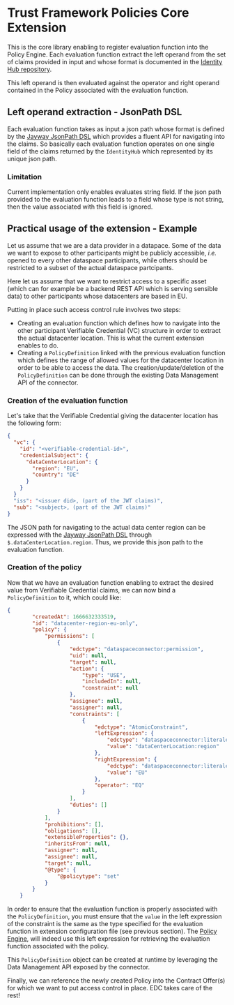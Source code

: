 # Trust Framework Policies Core Extension

This is the core library enabling to register evaluation function into the Policy Engine. Each evaluation function
extract the left operand from the set of claims provided in input and whose format is documented in the [Identity Hub repository](https://github.com/eclipse-dataspaceconnector/IdentityHub/tree/main/docs/developer/decision-records/2022-07-01-get-claims).

This left operand is then evaluated against the operator and right operand contained in the Policy associated with the evaluation function. 

## Left operand extraction - JsonPath DSL

Each evaluation function takes as input a json path whose format is defined by the [Jayway JsonPath DSL](https://github.com/json-path/JsonPath) 
which provides a fluent API for navigating into the claims. So basically each evaluation function operates on one single field
of the claims returned by the `IdentityHub` which represented by its unique json path.

### Limitation 

Current implementation only enables evaluates string field. If the json path provided to the evaluation function leads 
to a field whose type is not string, then the value associated with this field is ignored.

## Practical usage of the extension - Example

Let us assume that we are a data provider in a datapace. Some of the data we want to expose to other participants might be publicly accessible, _i.e._ opened to every other dataspace participants, 
while others should be restricted to a subset of the actual dataspace partcipants. 

Here let us assume that we want to restrict access to a specific asset (which can for example be a backend REST API which is serving sensible data) 
to other participants whose datacenters are based in EU. 

Putting in place such access control rule involves two steps:
- Creating an evaluation function which defines how to navigate into the other participant Verifiable Credential (VC) 
structure in order to extract the actual datacenter location. This is what the current extension enables to do.
- Creating a `PolicyDefinition` linked with the previous evaluation function which defines the range of allowed values for 
the datacenter location in order to be able to access the data. The creation/update/deletion of the `PolicyDefinition` can be done 
through the existing Data Management API of the connector.

### Creation of the evaluation function

Let's take that the Verifiable Credential giving the datacenter location has the following form: 

```json
{
  "vc": {
    "id": "<verifiable-credential-id>",
    "credentialSubject": {
      "dataCenterLocation": {
        "region": "EU",
        "country": "DE"
      }
    }
  }
  "iss": "<issuer did>, (part of the JWT claims)",
  "sub": "<subject>, (part of the JWT claims)"
}
```

The JSON path for navigating to the actual data center region can be expressed with the [Jayway JsonPath DSL](https://github.com/json-path/JsonPath)
through `$.dataCenterLocation.region`. Thus, we provide this json path to the evaluation function.

### Creation of the policy

Now that we have an evaluation function enabling to extract the desired value from Verifiable Credential claims, we can now bind a `PolicyDefinition`
to it, which could like:

```json
{
        "createdAt": 1666632333519,
        "id": "datacenter-region-eu-only",
        "policy": {
            "permissions": [
                {
                    "edctype": "dataspaceconnector:permission",
                    "uid": null,
                    "target": null,
                    "action": {
                        "type": "USE",
                        "includedIn": null,
                        "constraint": null
                    },
                    "assignee": null,
                    "assigner": null,
                    "constraints": [
                        {
                            "edctype": "AtomicConstraint",
                            "leftExpression": {
                                "edctype": "dataspaceconnector:literalexpression",
                                "value": "dataCenterLocation:region"
                            },
                            "rightExpression": {
                                "edctype": "dataspaceconnector:literalexpression",
                                "value": "EU"
                            },
                            "operator": "EQ"
                        }
                    ],
                    "duties": []
                }
            ],
            "prohibitions": [],
            "obligations": [],
            "extensibleProperties": {},
            "inheritsFrom": null,
            "assigner": null,
            "assignee": null,
            "target": null,
            "@type": {
                "@policytype": "set"
            }
        }
    }
```

In order to ensure that the evaluation function is properly associated with the `PolicyDefinition`, you must ensure that the 
`value` in the left expression of the constraint is the same as the type specified for the evaluation function in extension configuration file (see previous section).
The [Policy Engine](https://github.com/eclipse-dataspaceconnector/DataSpaceConnector/blob/main/core/common/policy-engine/src/main/java/org/eclipse/edc/policy/engine/PolicyEngineImpl.java),
will indeed use this left expression for retrieving the evaluation function associated with the policy.

This `PolicyDefinition` object can be created at runtime by leveraging the Data Management API exposed by the connector.

Finally, we can reference the newly created Policy into the Contract Offer(s) for which we want to put access control in place. 
EDC takes care of the rest!